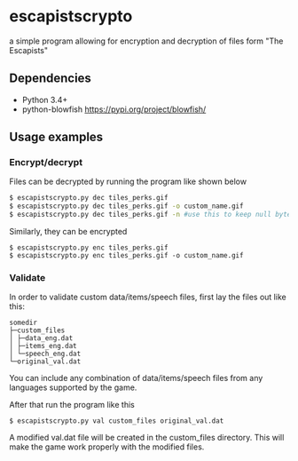 # escapistscrypto
a simple program allowing for encryption and decryption of files form "The Escapists"

## Dependencies
* Python 3.4+
* python-blowfish <https://pypi.org/project/blowfish/>

## Usage examples


### Encrypt/decrypt
Files can be decrypted by running the program like shown below
```sh
$ escapistscrypto.py dec tiles_perks.gif
$ escapistscrypto.py dec tiles_perks.gif -o custom_name.gif
$ escapistscrypto.py dec tiles_perks.gif -n #use this to keep null bytes at the end of a decrypted file
```
Similarly, they can be encrypted
```
$ escapistscrypto.py enc tiles_perks.gif
$ escapistscrypto.py enc tiles_perks.gif -o custom_name.gif
```

### Validate
In order to validate custom data/items/speech files, first lay the files out like this:
```
somedir
├─custom_files
│ ├─data_eng.dat
│ ├─items_eng.dat
│ └─speech_eng.dat
└─original_val.dat
```
You can include any combination of data/items/speech files from any languages supported by the game.

After that run the program like this
```
$ escapistscrypto.py val custom_files original_val.dat
```
A modified val.dat file will be created in the custom_files directory. This will make the game work properly with the modified files.
